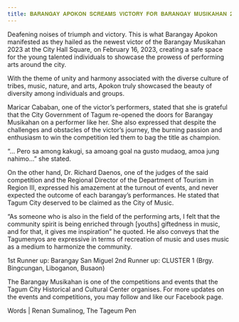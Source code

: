 ```yaml
---
title: 𝐁𝐀𝐑𝐀𝐍𝐆𝐀𝐘 𝐀𝐏𝐎𝐊𝐎𝐍 𝐒𝐂𝐑𝐄𝐀𝐌𝐒 𝐕𝐈𝐂𝐓𝐎𝐑𝐘 𝐅𝐎𝐑 𝐁𝐀𝐑𝐀𝐍𝐆𝐀𝐘 𝐌𝐔𝐒𝐈𝐊𝐀𝐇𝐀𝐍 𝟐𝟎𝟐𝟑
---
```


Deafening noises of triumph and victory. This is what Barangay Apokon manifested as they hailed as the newest victor of the Barangay Musikahan 2023 at the City Hall Square, on February 16, 2023, creating a safe space for the young talented individuals to showcase the prowess of performing arts around the city.

With the theme of unity and harmony associated with the diverse culture of tribes, music, nature, and arts, Apokon truly showcased the beauty of diversity among individuals and groups.

Maricar Cababan, one of the victor’s performers, stated that she is grateful that the City Government of Tagum re-opened the doors for Barangay Musikahan on a performer like her. She also expressed that despite the challenges and obstacles of the victor’s journey, the burning passion and enthusiasm to win the competition led them to bag the title as champion.

“... Pero sa among kakugi, sa amoang goal na gusto mudaog, amoa jung nahimo…” she stated.

On the other hand, Dr. Richard Daenos, one of the judges of the said competition and the Regional Director of the Department of Tourism in Region III, expressed his amazement at the turnout of events, and never expected the outcome of each barangay’s performances. He stated that Tagum City deserved to be claimed as the City of Music.

“As someone who is also in the field of the performing arts, I felt that the community spirit is being enriched through [youths] giftedness in music, and for that, it gives me inspiration” he quoted. He also conveys that the Tagumenyos are expressive in terms of recreation of music and uses music as a medium to harmonize the community.

1st Runner up: Barangay San Miguel
2nd Runner up: CLUSTER 1 (Brgy. Bingcungan, Liboganon, Busaon)

The Barangay Musikahan is one of the competitions and events that the Tagum City Historical and Cultural Center organises. For more updates on the events and competitions, you may follow and like our Facebook page.

Words | Renan Sumalinog, The Tageum Pen

